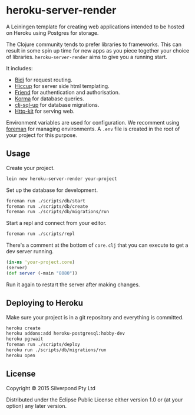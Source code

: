 # heroku-server-render

A Leiningen template for creating web applications intended to be hosted on
Heroku using Postgres for storage.

The Clojure community tends to prefer libraries to frameworks. This can result
in some spin up time for new apps as you piece together your choice of
libraries. `heroku-server-render` aims to give you a running start.

It includes:

* [Bidi][bidi] for request routing.
* [Hiccup][hiccup] for server side html templating.
* [Friend][friend] for authentication and authorisation.
* [Korma][korma] for database queries.
* [clj-sql-up][cljsqlup] for database migrations.
* [Http-kit][httpkit] for serving web.

Environment variables are used for configuration. We recomment using
[foreman][foreman] for managing environments. A `.env` file is created in the
root of your project for this purpose.

## Usage

Create your project.

```sh
lein new heroku-server-render your-project
```

Set up the database for development.

```sh
foreman run ./scripts/db/start
foreman run ./scripts/db/create
foreman run ./scripts/db/migrations/run
```

Start a repl and connect from your editor.

```sh
foreman run ./scripts/repl
```

There's a comment at the bottom of  `core.clj` that you can execute to get a
dev server running.

```clojure
(in-ns 'your-project.core)
(server)
(def server (-main "8080"))
```

Run it again to restart the server after making changes.

## Deploying to Heroku

Make sure your project is in a git repository and everything is committed.

```sh
heroku create
heroku addons:add heroku-postgresql:hobby-dev
heroku pg:wait
foreman run ./scripts/deploy
heroku run ./scripts/db/migrations/run
heroku open
```

## License

Copyright © 2015 Silverpond Pty Ltd

Distributed under the Eclipse Public License either version 1.0 or (at
your option) any later version.

[bidi]: https://github.com/juxt/bidi
[hiccup]: https://github.com/weavejester/hiccup
[friend]: https://github.com/cemerick/friend
[korma]: http://sqlkorma.com/
[cljsqlup]: https://github.com/ckuttruff/clj-sql-up
[httpkit]: http://www.http-kit.org/
[foreman]: http://ddollar.github.io/foreman/

